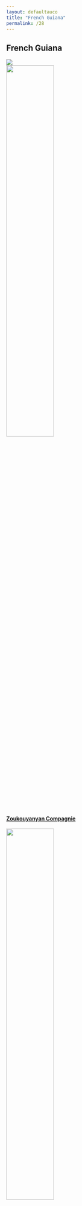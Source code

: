 ```yaml
---
layout: defaultauco
title: "French Guiana"
permalink: /28
---
```

<div class="container-0">
    <div class="container-title">
        <span class="country"><h2>French Guiana</h2></span>
        <div class="photo-co">
          <img src="https://www.worldatlas.com/r/w960-q80/upload/f1/40/e7/gf-01.png" >
    </div>
</div>
<!-- partial:index.partial.html -->
<div class="container">
  <div class="timeline clearfix">
  <div class="vertical-line">
  <div id="post-1" class="vesti-col timeline-post">
   <div class="vesti-content-wrapper">
     <div class="photo">
       <img src="http://escapadecarbet.wpenginepowered.com/wp-content/uploads/2016/03/logo-zoukou.jpg" width="50%" height="50%">
       <div class="vesti-date-wrapper">
         <div class="vesti-date">
         </div>
       </div>
     </div>
     <div class="vesti-desc">
       <a class="desc-a" href="#">
         <h4><a href="/zcompagnie">Zoukouyanyan Compagnie</a></h4>
       </a>
     </div>
   </div>
   </div>
  <div id="post-2" class="vesti-col timeline-post">
   <div class="vesti-content-wrapper">
     <div class="photo">
       <img src="https://ile-en-ile.org/wp-content/uploads/2007/07/stanley.jpg" width="50%" height="50%">
       <div class="vesti-date-wrapper">
         <div class="vesti-date">
         </div>
       </div>
     </div>
     <div class="vesti-desc">
       <a class="desc-a" href="#">
         <h4><a href="/lmstanley">Lyne-Marie Stanley</a></h4>
       </a>
     </div>
   </div>
 </div>

<!-- partial -->
